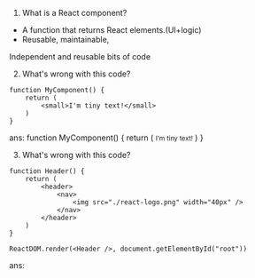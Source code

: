 1. What is a React component?
- A function that returns React elements.(UI+logic)
- Reusable, maintainable,     

Independent and reusable bits of code

2. What's wrong with this code?
```
function MyComponent() {
    return (
        <small>I'm tiny text!</small>
    )
}
```
ans:
function MyComponent() {
    return (
        <small>I'm tiny text!</small>
    )
}

3. What's wrong with this code?
```
function Header() {
    return (
        <header>
            <nav>
                <img src="./react-logo.png" width="40px" />
            </nav>
        </header>
    )
}

ReactDOM.render(<Header />, document.getElementById("root"))
```
ans:
